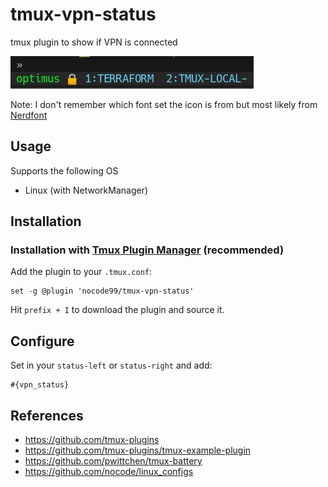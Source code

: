 # tmux-vpn-status

tmux plugin to show if VPN is connected

![example](screenshots/example.png)

Note: I don't remember which font set the icon is from but most likely from [Nerdfont](https://www.nerdfonts.com/)

Usage
-----

Supports the following OS

* Linux (with NetworkManager)

Installation
------------
### Installation with [Tmux Plugin Manager](https://github.com/tmux-plugins/tpm) (recommended)

Add the plugin to your `.tmux.conf`:

```
set -g @plugin 'nocode99/tmux-vpn-status'
```

Hit `prefix + I` to download the plugin and source it.

Configure
---------

Set in your `status-left` or `status-right` and add:

```
#{vpn_status}
```

References
----------
- https://github.com/tmux-plugins
- https://github.com/tmux-plugins/tmux-example-plugin
- https://github.com/pwittchen/tmux-battery
- https://github.com/nocode/linux_configs
